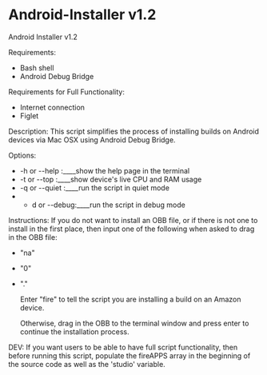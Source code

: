# Android-Installer v1.2
Android Installer v1.2

Requirements:
- Bash shell
- Android Debug Bridge

Requirements for Full Functionality:
- Internet connection
- Figlet

Description:
This script simplifies the process of installing builds on Android devices via Mac OSX using Android Debug Bridge.

Options:
- -h or --help	:____show the help page in the terminal
- -t or --top	:____show device's live CPU and RAM usage
- -q or --quiet	:____run the script in quiet mode
- - d or --debug:____run the script in debug mode

Instructions:
	If you do not want to install an OBB file, or if there is not one to install in the first place,
	then input one of the following when asked to drag in the OBB file:

- "na"
- "0"
- "."

	Enter "fire" to tell the script you are installing a build on an Amazon device.

	Otherwise, drag in the OBB to the terminal window and press enter to continue the installation process.

DEV:
If you want users to be able to have full script functionality, then before running this script, populate the fireAPPS array in the beginning of the source code as well as the 'studio' variable.
